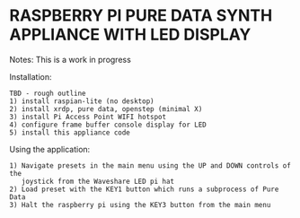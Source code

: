 # RASPBERRY PI PURE DATA SYNTH APPLIANCE WITH LED DISPLAY
 
Notes:
This is a work in progress

Installation:
```
TBD - rough outline
1) install raspian-lite (no desktop)
2) install xrdp, pure data, openstep (minimal X)
3) install Pi Access Point WIFI hotspot
4) configure frame buffer console display for LED
5) install this appliance code
```

Using the application:
```
1) Navigate presets in the main menu using the UP and DOWN controls of the 
   joystick from the Waveshare LED pi hat
2) Load preset with the KEY1 button which runs a subprocess of Pure Data
3) Halt the raspberry pi using the KEY3 button from the main menu
```

